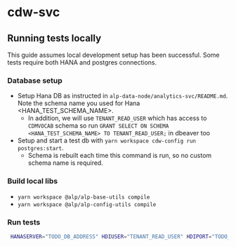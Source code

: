 # cdw-svc

## Running tests locally

This guide assumes local development setup has been successful. Some tests require both HANA and postgres connections.

### Database setup

- Setup Hana DB as instructed in `alp-data-node/analytics-svc/README.md`. Note the schema name you used for Hana <HANA_TEST_SCHEMA_NAME>.
  - In addition, we will use `TENANT_READ_USER` which has access to `CDMVOCAB` schema so run `GRANT SELECT ON SCHEMA <HANA_TEST_SCHEMA_NAME> TO TENANT_READ_USER;` in dbeaver too
- Setup and start a test db with `yarn workspace cdw-config run postgres:start`.
  - Schema is rebuilt each time this command is run, so no custom schema name is required.

### Build local libs

- `yarn workspace @alp/alp-base-utils compile`
- `yarn workspace @alp/alp-config-utils compile`

### Run tests

```bash
 HANASERVER="TODO_DB_ADDRESS" HDIUSER="TENANT_READ_USER" HDIPORT="TODO_DB_PORT" HDIPW="TODO_SYSTEM_PW" TESTSYSTEMPW="TODO_SYSTEM_PW" TESTPORT=TODO_DB_PORT TESTSCHEMA="<HANA_TEST_SCHEMA_NAME>" isTestEnv="true" yarn workspace cdw-config run test
```
